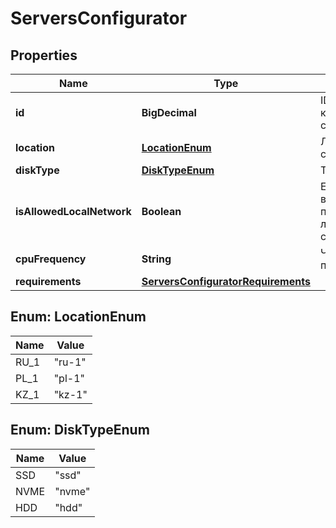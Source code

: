 

# ServersConfigurator


## Properties

| Name | Type | Description | Notes |
|------------ | ------------- | ------------- | -------------|
|**id** | **BigDecimal** | ID конфигуратора сервера. |  |
|**location** | [**LocationEnum**](#LocationEnum) | Локация сервера. |  |
|**diskType** | [**DiskTypeEnum**](#DiskTypeEnum) | Тип диска. |  |
|**isAllowedLocalNetwork** | **Boolean** | Есть возможность подключения локальной сети |  |
|**cpuFrequency** | **String** | Частота процессора. |  |
|**requirements** | [**ServersConfiguratorRequirements**](ServersConfiguratorRequirements.md) |  |  |



## Enum: LocationEnum

| Name | Value |
|---- | -----|
| RU_1 | &quot;ru-1&quot; |
| PL_1 | &quot;pl-1&quot; |
| KZ_1 | &quot;kz-1&quot; |



## Enum: DiskTypeEnum

| Name | Value |
|---- | -----|
| SSD | &quot;ssd&quot; |
| NVME | &quot;nvme&quot; |
| HDD | &quot;hdd&quot; |



